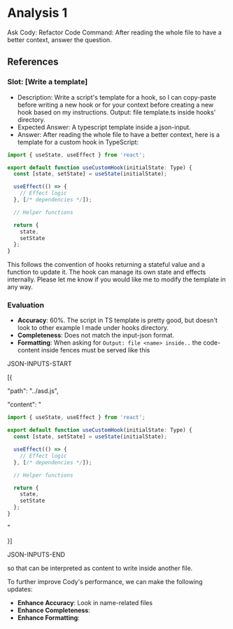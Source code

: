 # Analysis 1

Ask Cody: Refactor Code
Command: After reading the whole file to have a better context, answer the question.

## References

### Slot: [Write a template]

- Description: Write a script's template for a hook, so I can copy-paste before writing a new hook or for your context before creating a new hook based on my instructions. Output: file template.ts inside hooks' directory.
- Expected Answer: A typescript template inside a json-input.
- Answer: After reading the whole file to have a better context, here is a template for a custom hook in TypeScript:

```ts
import { useState, useEffect } from 'react';

export default function useCustomHook(initialState: Type) {
  const [state, setState] = useState(initialState);

  useEffect(() => {
    // Effect logic
  }, [/* dependencies */]);

  // Helper functions

  return {
    state,
    setState
  };
}
```

This follows the convention of hooks returning a stateful value and a function to update it. The hook can manage its own state and effects internally. Please let me know if you would like me to modify the template in any way.

### Evaluation

- **Accuracy**: 60%. The script in TS template is pretty good, but doesn't look to other example I made under hooks directory.
- **Completeness**: Does not match the input-json format.
- **Formatting**: When asking for `Output: file <name> inside..` the code-content inside fences must be served like this

JSON-INPUTS-START

[{

  "path": "../asd.js",

  "content": "

  ```ts
  import { useState, useEffect } from 'react';

  export default function useCustomHook(initialState: Type) {
    const [state, setState] = useState(initialState);

    useEffect(() => {
      // Effect logic
    }, [/* dependencies */]);

    // Helper functions

    return {
      state,
      setState
    };
  }
  ```

  "

}]

JSON-INPUTS-END

so that can be interpreted as content to write inside another file.

To further improve Cody's performance, we can make the following updates:

- **Enhance Accuracy**: Look in name-related files
- **Enhance Completeness**:
- **Enhance Formatting**:
